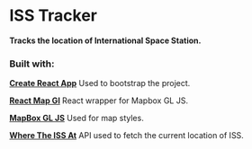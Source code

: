 # ISS Tracker

<b>Tracks the location of International Space Station.</b>

<h3>Built with:</h3>
<a href="https://reactjs.org/docs/create-a-new-react-app.html" target="_blank"><b>Create React App</b></a>
Used to bootstrap the project.

<a href="https://visgl.github.io/react-map-gl/" target="_blank"><b>React Map Gl</b></a>
React wrapper for Mapbox GL JS.

<a href="https://www.mapbox.com/" target="_blank"><b>MapBox GL JS</b></a>
Used for map styles.

<a href="https://wheretheiss.at/w/developer" target="_blank"><b>Where The ISS At</b></a>
API used to fetch the current location of ISS.